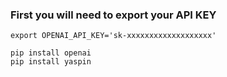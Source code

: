 
### First you will need to export your API KEY

````
export OPENAI_API_KEY='sk-xxxxxxxxxxxxxxxxxxx'
````

````
pip install openai
pip install yaspin
````
